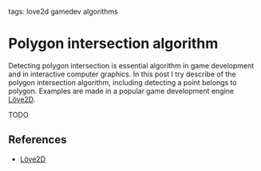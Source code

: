 <!-- Description: Implentation of polygon instersection algorithm in Lua. Game development engine Löve2D is used for the examples. -->

tags: love2d gamedev algorithms

# Polygon intersection algorithm

Detecting polygon intersection is essential algorithm in game development and
in interactive computer graphics. In this post I try describe of the polygon
intersection algorithm, including detecting a point belongs to polygon. Examples
are made in a popular game development engine [Löve2D](https://love2d.org/).

TODO

## References

- [Löve2D](https://love2d.org/)